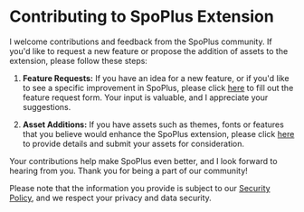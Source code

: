 # Contributing to SpoPlus Extension

I welcome contributions and feedback from the SpoPlus community. If you'd like to request a new feature or propose the addition of assets to the extension, please follow these steps:

1. **Feature Requests:**
   If you have an idea for a new feature, or if you'd like to see a specific improvement in SpoPlus, please click [here](https://docs.google.com/forms/d/e/1FAIpQLSdnIZY7MKnvMXJqxW3VLmsw_YVxyFqPmrG24x64Lug7B09EVg/viewform) to fill out the feature request form. Your input is valuable, and I appreciate your suggestions.

2. **Asset Additions:**
   If you have assets such as themes, fonts or features that you believe would enhance the SpoPlus extension, please click [here](https://docs.google.com/forms/d/e/1FAIpQLSdnIZY7MKnvMXJqxW3VLmsw_YVxyFqPmrG24x64Lug7B09EVg/viewform) to provide details and submit your assets for consideration.

Your contributions help make SpoPlus even better, and I look forward to hearing from you. Thank you for being a part of our community!

Please note that the information you provide is subject to our [Security Policy](SECURITY.md), and we respect your privacy and data security.
